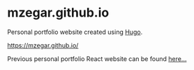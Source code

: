 # mzegar.github.io

Personal portfolio website created using [Hugo](https://gohugo.io/).

https://mzegar.github.io/

Previous personal portfolio React website can be found [here...](https://github.com/mzegar/old-mzegar-github-io)

